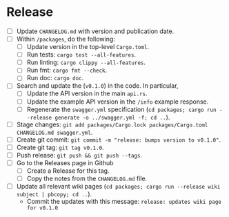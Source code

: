 # Release

  * [ ] Update `CHANGELOG.md` with version and publication date.
  * [ ] Within `/packages`, do the following:
    * [ ] Update version in the top-level `Cargo.toml`.
    * [ ] Run tests: `cargo test --all-features`.
    * [ ] Run linting: `cargo clippy --all-features`.
    * [ ] Run fmt: `cargo fmt --check`.
    * [ ] Run doc: `cargo doc`.
  * [ ] Search and update the (`v0.1.0`) in the code. In particular,
      * [ ] Update the API version in the main `api.rs`.
      * [ ] Update the example API version in the `/info` example response.
      * [ ] Regenerate the `swagger.yml` specification (`cd packages; cargo run --release generate -o ../swagger.yml -f; cd ..`).
  * [ ] Stage changes: `git add packages/Cargo.lock packages/Cargo.toml
    CHANGELOG.md swagger.yml`.
  * [ ] Create git commit: `git commit -m "release: bumps version to v0.1.0"`.
  * [ ] Create git tag: `git tag v0.1.0`.
  * [ ] Push release: `git push && git push --tags`.
  * [ ] Go to the Releases page in Github
    * [ ] Create a Release for this tag.
    * [ ] Copy the notes from the `CHANGELOG.md` file.
  * [ ] Update all relevant wiki pages (`cd packages; cargo run --release wiki subject | pbcopy; cd ..`).
    * Commit the updates with this message: `release: updates wiki page for v0.1.0`
